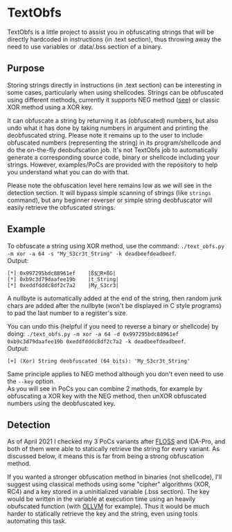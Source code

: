 # TextObfs

TextObfs is a little project to assist you in obfuscating strings that will be directly hardcoded in instructions (in .text section), thus throwing away the need to use variables or .data/.bss section of a binary.

## Purpose

Storing strings directly in instructions (in .text section) can be interesting in some cases, particularly when using shellcodes.
Strings can be obfuscated using different methods, currently it supports NEG method ([see](https://www.aldeid.com/wiki/X86-assembly/Instructions/neg)) or classic XOR method using a XOR key.

It can obfuscate a string by returning it as (obfuscated) numbers, but also undo what it has done by taking numbers in argument and printing the deobfuscated string.
Please note it remains up to the user to include obfuscated numbers (representing the string) in its program/shellcode and do the on-the-fly deobufscation job. It's not TextObfs job to automatically generate a corresponding source code, binary or shellcode including your strings. However, examples/PoCs are provided with the repository to help you understand what you can do with that.

Please note the obfuscation level here remains low as we will see in the detection section.
It will bypass simple scanning of strings (like `strings` command), but any beginner reverser or simple string deobfuscator will easily retrieve the obfuscated strings.

## Example

To obfuscate a string using XOR method, use the command: `./text_obfs.py -m xor -a 64 -s "My_S3cr3t_String" -k deadbeefdeadbeef`.\
Output:
```
[*] 0x997295bdc88961ef    |ß$R+ßG|
[*] 0xb9c3d79daafee19b    |t_String|
[*] 0xeddfdddc8df2c7a2    |My_S3cr3|
```
A nullbyte is automatically added at the end of the string, then random junk chars are added after the nullbyte (won't be displayed in C style programs) to pad the last number to a register's size.

You can undo this (helpful if you need to reverse a binary or shellcode) by doing: `./text_obfs.py -m xor -a 64 -d 0x997295bdc88961ef 0xb9c3d79daafee19b 0xeddfdddc8df2c7a2 -k deadbeefdeadbeef`.\
Output:
```
[+] (Xor) String deobfuscated (64 bits): 'My_S3cr3t_String'
```

Same principle applies to NEG method although you don't even need to use the `--key` option.\
As you will see in PoCs you can combine 2 methods, for example by obfuscating a XOR key with the NEG method, then unXOR obfuscated numbers using the deobfuscated key.

## Detection

As of April 2021 I checked my 3 PoCs variants after [FLOSS](https://github.com/fireeye/flare-floss) and IDA-Pro, and both of them were able to statically retrieve the string for every variant. As discussed below, it means this is far from being a strong obfuscation method.

If you wanted a stronger obfuscation method in binaries (not shellcode), I'll suggest using classical methods using some "cipher" algorithms (XOR, RC4) and a key stored in a uninitialized variable (.bss section). The key would be written in the variable at execution time using an heavily obufscated function (with [OLLVM](https://github.com/obfuscator-llvm/obfuscator) for example).
Thus it would be much harder to statically retrieve the key and the string, even using tools automating this task.
